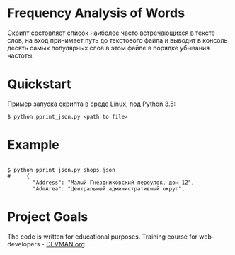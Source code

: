 # Frequency Analysis of Words

Скрипт состовляет список наиболее часто встречающихся в тексте слов, на вход принимает путь до текстового файла и выводит в консоль десять самых популярных слов в этом файле в порядке убывания частоты.


# Quickstart

Пример запуска скрипта в среде Linux, под Python 3.5:

```#!bash
$ python pprint_json.py <path to file>
```
# Example

```#!bash

$ python pprint_json.py shops.json
#     {
        "Address": "Малый Гнездниковский переулок, дом 12",
        "AdmArea": "Центральный административный округ",

```


# Project Goals

The code is written for educational purposes. Training course for web-developers - [DEVMAN.org](https://devman.org)
